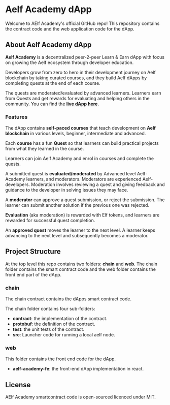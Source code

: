 # Aelf Academy dApp


Welcome to AElf Academy's official GitHub repo! This repository contains the contract code and the web application code for the dApp.

## About Aelf Academy dApp

**Aelf Academy** is a decentralized peer-2-peer Learn & Earn dApp with focus on growing the Aelf ecosystem through developer education.

Developers grow from zero to hero in their development journey on Aelf blockchain by taking curated courses, and they build Aelf dApps by completing quests at the end of each course. 

The quests are moderated/evaluated by advanced learners. Learners earn from Quests and get rewards for evaluating and helping others in the community. You can find the [**live dApp here**](https://aelf-academy-fe.vercel.app/). 

### Features

The dApp contains **self-paced courses** that teach development on **Aelf blockchain** in various levels, beginner, intermediate and advanced.

Each **course** has a fun **Quest** so that learners can build practical projects from what they learned in the course.

Learners can join Aelf Academy and enrol in courses and complete the quests.

A submitted quest is **evaluated/moderated** by Advanced level Aelf-Academy learners, and moderators. Moderators are experienced Aelf-developers. Moderation involves reviewing a quest and giving feedback and guidance to the developer in solving issues they may face.

A **moderator** can approve a quest submission, or reject the submission. The learner can submit another solution if the previous one was rejected.

**Evaluation** (aka moderation) is rewarded with Elf tokens, and learners are rewarded for successful quest completion.

An  **approved quest** moves the learner to the next level. A learner keeps advancing to the next level and subsequently becomes a moderator.

## Project Structure

At the top level this repo contains two folders: **chain** and **web**. The chain folder contains the smart contract code and the web folder contains the front end part of the dApp.

### chain

The chain contract contains the dApps smart contract code. 

The chain folder contains four sub-folders:
- **contract**: the implementation of the contract. 
- **protobuf**: the definition of the contract.
- **test**: the unit tests of the contract.
- **src**: Launcher code for running a local aelf node.

### web

This folder contains the front end code for the dApp.

- **aelf-academy-fe**: the front-end dApp implementation in react.


## License
AElf Academy smartcontract code is open-sourced licenced under MIT. 

